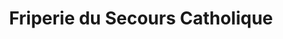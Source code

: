 ---
title: "Friperie du Secours Catholique"
url: /saint-chamond/friperie-du-secours-catholique/
shop: Kleidung
---